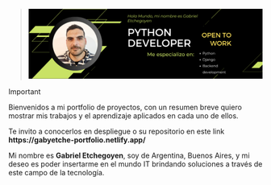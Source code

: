>![img](https://github.com/Gabriel071185/Gabriel071185/blob/main/Banner_Github.png)

 >[!IMPORTANT]
 ><p>
  Bienvenidos a mi portfolio de proyectos, con un resumen breve quiero mostrar mis trabajos y el aprendizaje aplicados en cada uno de ellos.
</p>
<p>
  Te invito a conocerlos en despliegue o su repositorio en este link <strong>https://gabyetche-portfolio.netlify.app/ </strong>
</p>
<p>
  Mi nombre es <strong>Gabriel Etchegoyen</strong>, soy de Argentina, Buenos Aires, y mi deseo es poder insertarme en el mundo IT brindando soluciones a través de este campo de la tecnología.
</p>




